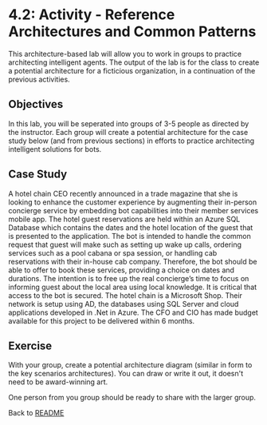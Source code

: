 # 4.2: Activity - Reference Architectures and Common Patterns

This architecture-based lab will allow you to work in groups to practice architecting intelligent agents. The output of the lab is for the class to create a potential architecture for a ficticious organization, in a continuation of the previous activities.


## Objectives

In this lab, you will be seperated into groups of 3-5 people as directed by the instructor. Each group will create a potential architecture for the case study below (and from previous sections) in efforts to practice architecting intelligent solutions for bots.  

## Case Study

A hotel chain CEO recently announced in a trade magazine that she is looking to enhance the customer experience by augmenting their in-person concierge service by embedding bot capabilities into their member services mobile app. The hotel guest reservations are held within an Azure SQL Database which contains the dates and the hotel location of the guest that is presented to the application. The bot is intended to handle the common request that guest will make such as setting up wake up calls, ordering services such as a pool cabana or spa session, or handling cab reservations with their in-house cab company. Therefore, the bot should be able to offer to book these services, providing a choice on dates and durations. The intention is to free up the real concierge’s time to focus on informing guest about the local area using local knowledge. It is critical that access to the bot is secured. The hotel chain is a Microsoft Shop. Their network is setup using AD, the databases using SQL Server and cloud applications developed in .Net in Azure. The CFO and CIO has made budget available for this project to be delivered within 6 months.

## Exercise

With your group, create a potential architecture diagram (similar in form to the key scenarios architectures). You can draw or write it out, it doesn't need to be award-winning art.  

One person from you group should be ready to share with the larger group.



Back to [README](./0_README.md)